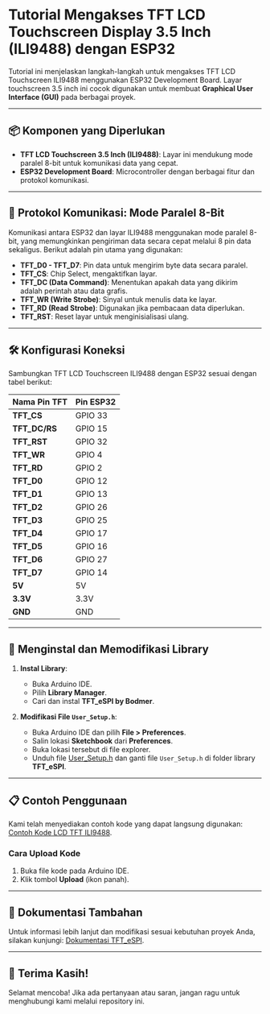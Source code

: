 # Tutorial Mengakses TFT LCD Touchscreen Display 3.5 Inch (ILI9488) dengan ESP32

Tutorial ini menjelaskan langkah-langkah untuk mengakses TFT LCD Touchscreen ILI9488 menggunakan ESP32 Development Board. Layar touchscreen 3.5 inch ini cocok digunakan untuk membuat **Graphical User Interface (GUI)** pada berbagai proyek.

---

## 📦 Komponen yang Diperlukan
- **TFT LCD Touchscreen 3.5 Inch (ILI9488)**: Layar ini mendukung mode paralel 8-bit untuk komunikasi data yang cepat.
- **ESP32 Development Board**: Microcontroller dengan berbagai fitur dan protokol komunikasi.

---

## 🔗 Protokol Komunikasi: Mode Paralel 8-Bit
Komunikasi antara ESP32 dan layar ILI9488 menggunakan mode paralel 8-bit, yang memungkinkan pengiriman data secara cepat melalui 8 pin data sekaligus. Berikut adalah pin utama yang digunakan:

- **TFT_D0 - TFT_D7**: Pin data untuk mengirim byte data secara paralel.
- **TFT_CS**: Chip Select, mengaktifkan layar.
- **TFT_DC (Data Command)**: Menentukan apakah data yang dikirim adalah perintah atau data grafis.
- **TFT_WR (Write Strobe)**: Sinyal untuk menulis data ke layar.
- **TFT_RD (Read Strobe)**: Digunakan jika pembacaan data diperlukan.
- **TFT_RST**: Reset layar untuk menginisialisasi ulang.

---

## 🛠️ Konfigurasi Koneksi
Sambungkan TFT LCD Touchscreen ILI9488 dengan ESP32 sesuai dengan tabel berikut:

| Nama Pin TFT | Pin ESP32  |
|--------------|------------|
| **TFT_CS**   | GPIO 33    |
| **TFT_DC/RS**| GPIO 15    |
| **TFT_RST**  | GPIO 32    |
| **TFT_WR**   | GPIO 4     |
| **TFT_RD**   | GPIO 2     |
| **TFT_D0**   | GPIO 12    |
| **TFT_D1**   | GPIO 13    |
| **TFT_D2**   | GPIO 26    |
| **TFT_D3**   | GPIO 25    |
| **TFT_D4**   | GPIO 17    |
| **TFT_D5**   | GPIO 16    |
| **TFT_D6**   | GPIO 27    |
| **TFT_D7**   | GPIO 14    |
| **5V**       | 5V         |
| **3.3V**     | 3.3V       |
| **GND**      | GND        |

---

## 🔧 Menginstal dan Memodifikasi Library
1. **Instal Library**:
   - Buka Arduino IDE.
   - Pilih **Library Manager**.
   - Cari dan instal **TFT_eSPI by Bodmer**.

2. **Modifikasi File `User_Setup.h`**:
   - Buka Arduino IDE dan pilih **File > Preferences**.
   - Salin lokasi **Sketchbook** dari **Preferences**.
   - Buka lokasi tersebut di file explorer.
   - Unduh file [User_Setup.h](https://github.com/hildansaputraa/lcdtft_ILI9488/blob/main/lib/TFT_eSPI/User_Setup.h) dan ganti file `User_Setup.h` di folder library **TFT_eSPI**.

---

## 📋 Contoh Penggunaan
Kami telah menyediakan contoh kode yang dapat langsung digunakan: [Contoh Kode LCD TFT ILI9488](https://github.com/hildansaputraa/lcdtft_ILI9488).

### Cara Upload Kode
1. Buka file kode pada Arduino IDE.
2. Klik tombol **Upload** (ikon panah).

---

## 📝 Dokumentasi Tambahan
Untuk informasi lebih lanjut dan modifikasi sesuai kebutuhan proyek Anda, silakan kunjungi: [Dokumentasi TFT_eSPI](https://doc-tft-espi.readthedocs.io/tft_espi/).

---

## 🎉 Terima Kasih!
Selamat mencoba! Jika ada pertanyaan atau saran, jangan ragu untuk menghubungi kami melalui repository ini.
